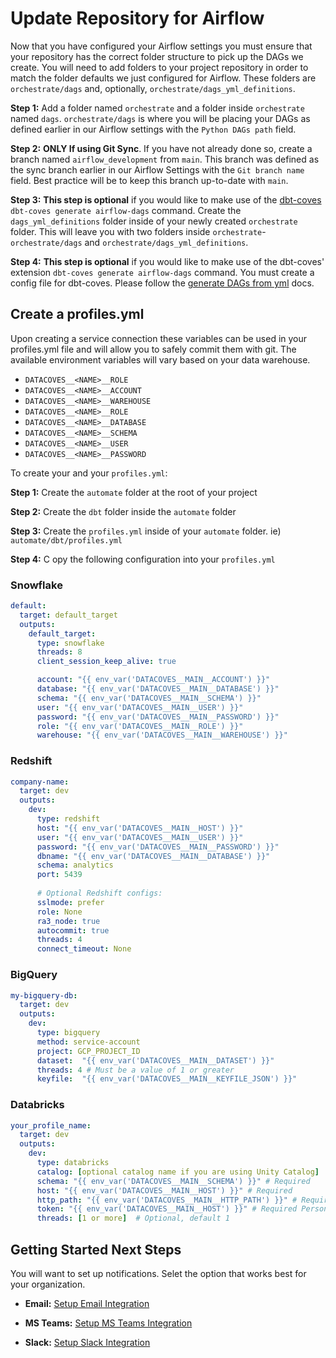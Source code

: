 # Update Repository for Airflow

Now that you have configured your Airflow settings you must ensure that your repository has the correct folder structure to pick up the DAGs we create. You will need to add folders to your project repository in order to match the folder defaults we just configured for Airflow. These folders are `orchestrate/dags` and, optionally, `orchestrate/dags_yml_definitions`. 

**Step 1:** Add a folder named `orchestrate` and a folder inside `orchestrate` named `dags`. `orchestrate/dags` is where you will be placing your DAGs as defined earlier in our Airflow settings with the  `Python DAGs path` field.

**Step 2:** **ONLY If using Git Sync**. If you have not already done so, create a branch named `airflow_development` from `main`. This branch was defined as the sync branch earlier in our Airflow Settings with the `Git branch name` field. Best practice will be to keep this branch up-to-date with `main`.

**Step 3:** **This step is optional** if you would like to make use of the [dbt-coves](https://github.com/datacoves/dbt-coves?tab=readme-ov-file#airflow-dags-generation-arguments) `dbt-coves generate airflow-dags` command. Create the `dags_yml_definitions` folder inside of your newly created `orchestrate` folder. This will leave you with two folders inside `orchestrate`- `orchestrate/dags` and `orchestrate/dags_yml_definitions`.

**Step 4:** **This step is optional** if you would like to make use of the dbt-coves' extension `dbt-coves generate airflow-dags` command. You must create a config file for dbt-coves. Please follow the [generate DAGs from yml](how-tos/airflow/generate-dags-from-yml.md) docs.

## Create a profiles.yml

Upon creating a service connection these variables can be used in your profiles.yml file and will allow you to safely commit them with git. The available environment variables will vary based on your data warehouse.

  - `DATACOVES__<NAME>__ROLE`
  - `DATACOVES__<NAME>__ACCOUNT`
  - `DATACOVES__<NAME>__WAREHOUSE`
  - `DATACOVES__<NAME>__ROLE`
  - `DATACOVES__<NAME>__DATABASE`
  - `DATACOVES__<NAME>__SCHEMA`
  - `DATACOVES__<NAME>__USER`
  - `DATACOVES__<NAME>__PASSWORD`


To create your and your `profiles.yml`:

**Step 1:** Create the `automate` folder at the root of your project

**Step 2:** Create the `dbt` folder inside the `automate` folder 

**Step 3:** Create the `profiles.yml` inside of your `automate` folder. ie) `automate/dbt/profiles.yml`

**Step 4:** C opy the following configuration into your `profiles.yml`

### Snowflake
``` yaml
default:
  target: default_target
  outputs:
    default_target:
      type: snowflake
      threads: 8
      client_session_keep_alive: true

      account: "{{ env_var('DATACOVES__MAIN__ACCOUNT') }}"
      database: "{{ env_var('DATACOVES__MAIN__DATABASE') }}"
      schema: "{{ env_var('DATACOVES__MAIN__SCHEMA') }}"
      user: "{{ env_var('DATACOVES__MAIN__USER') }}"
      password: "{{ env_var('DATACOVES__MAIN__PASSWORD') }}"
      role: "{{ env_var('DATACOVES__MAIN__ROLE') }}"
      warehouse: "{{ env_var('DATACOVES__MAIN__WAREHOUSE') }}"
```
### Redshift 
```yaml
company-name:
  target: dev
  outputs:
    dev:
      type: redshift
      host: "{{ env_var('DATACOVES__MAIN__HOST') }}"
      user: "{{ env_var('DATACOVES__MAIN__USER') }}"
      password: "{{ env_var('DATACOVES__MAIN__PASSWORD') }}"
      dbname: "{{ env_var('DATACOVES__MAIN__DATABASE') }}"
      schema: analytics
      port: 5439
      
      # Optional Redshift configs:
      sslmode: prefer
      role: None
      ra3_node: true 
      autocommit: true 
      threads: 4
      connect_timeout: None
```
### BigQuery
```yaml
my-bigquery-db:
  target: dev
  outputs:
    dev:
      type: bigquery
      method: service-account
      project: GCP_PROJECT_ID
      dataset:  "{{ env_var('DATACOVES__MAIN__DATASET') }}"
      threads: 4 # Must be a value of 1 or greater
      keyfile:  "{{ env_var('DATACOVES__MAIN__KEYFILE_JSON') }}"
```
### Databricks
```yaml
your_profile_name:
  target: dev
  outputs:
    dev:
      type: databricks
      catalog: [optional catalog name if you are using Unity Catalog]
      schema: "{{ env_var('DATACOVES__MAIN__SCHEMA') }}" # Required
      host: "{{ env_var('DATACOVES__MAIN__HOST') }}" # Required
      http_path: "{{ env_var('DATACOVES__MAIN__HTTP_PATH') }}" # Required
      token: "{{ env_var('DATACOVES__MAIN__HOST') }}" # Required Personal Access Token (PAT) if using token-based authentication
      threads: [1 or more]  # Optional, default 1
```
## Getting Started Next Steps 

You will want to set up notifications. Selet the option that works best for your organization.
- **Email:** [Setup Email Integration](how-tos/airflow/send-emails)

- **MS Teams:** [Setup MS Teams Integration](how-tos/airflow/send-ms-teams-notifications)

- **Slack:** [Setup Slack Integration](how-tos/airflow/send-slack-notifications)
